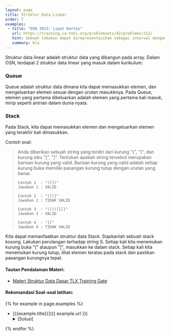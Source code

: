```yaml
---
layout: page
title: Struktur Data Linear
order: 7
examples:
 - title: "OSN 2013: Lipat Kertas"
   url: https://training.ia-toki.org/problemsets/42/problems/212/
   hint: Sebuah lekukan dapat direpresentasikan sebagai interval dengan ujung-ujungnya adalah posisi kedua sisi warna pada tumpukan dalam lipatan kertas tersebut. Sebagai contoh lekukan ke-1 (sisi warna 1 dan sisi warna 2) memiliki representasi interval [1,8], dan lekukan ke-2 (sisi warna 2 dan sisi warna 3) memiliki rerpresentasi interval [8,5] atau [5,8]. Dengan begitu, persoalan ini dapat direpresentasikan sebagai soal "bracket matching", atau pencocokan tanda kurung, persis dengan contoh soal di bab ini.
   summary: bla
---
```


Struktur data linear adalah struktur data yang dibangun pada array. Dalam OSN, terdapat 2 struktur data linear yang masuk dalam kurikulum:
### Queue
Queue adalah struktur data dimana kita dapat memasukkan elemen, dan mengeluarkan elemen sesuai dengan urutan masukknya. Pada Queue, elemen yang pertama dikeluarkan adalah elemen yang pertama kali masuk, mirip seperti antrian dalam dunia nyata.

### Stack
Pada Stack, kita dapat memasukkan elemen dan mengeluarkan elemen yang terakhir kali dimasukkan.


Contoh soal:

> Anda diberikan sebuah string yang terdiri dari kurung "(", ")", dan kurung siku "[", "]".
> Tentukan apakah string tersebut merupakan barisan kurung yang valid. Barisan kurung yang valid adalah setiap kurung buka memiliki pasangan kurung tutup dengan urutan yang benar.
> 
> ```
> Contoh 1  : "([])"
> Jawaban 1 : VALID
>
> Contoh 2  : "([)]"
> Jawaban 2 : TIDAK VALID
>
> Contoh 3  : "(())[][]"
> Jawaban 3 : VALID
>
> Contoh 4  : "]["
> Jawaban 4 : TIDAK VALID
> ```
<!--more-->

Kita dapat memanfaatkan struktur data Stack. Siapkanlah sebuah stack kosong. Lakukan perulangan terhadap string S. Setiap kali kita menemukan kurung buka "(" ataupun "]", masukkan ke dalam stack. Setiap kali kita menemukan kurung tutup, lihat elemen teratas pada stack dan pastikan pasangan kurungnya tepat.

#### Tautan Pendalaman Materi:
- [Materi Struktur Data Dasar TLX Training Gate](https://training.ia-toki.org/training/curriculums/1/courses/11/chapters/56/lessons/25/)

#### Rekomandasi Soal-soal latihan:
{% for example in page.examples %}
- [{{example.title}}]({{ example.url }})
	<details>
	<summary>[Solusi]</summary>
	{{ example.hint }}
	</details>

{% endfor %}


